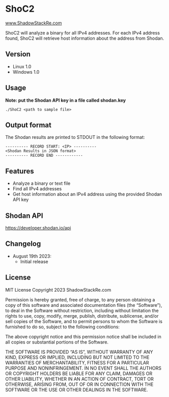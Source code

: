 # ShoC2
www.ShadowStackRe.com

ShoC2 will analyze a binary for all IPv4 addresses.  For each IPv4 address found, ShoC2 will retrieve host information about the address from Shodan.


## Version
- Linux 1.0
- Windows 1.0


## Usage
**Note: put the Shodan API key in a file called shodan.key**
```
./ShoC2 <path to sample file>
```


## Output format
The Shodan results are printed to STDOUT in the following format:
```
---------- RECORD START: <IP> ----------
<Shodan Results in JSON format>
---------- RECORD END ------------
```


## Features
- Analyze a binary or text file
- Find all IPv4 addresses
- Get host information about an IPv4 address using the provided Shodan API key


## Shodan API
 https://developer.shodan.io/api


## Changelog
- August 19th 2023:
    - Initial release


## License
MIT License
Copyright 2023 ShadowStackRe.com

Permission is hereby granted, free of charge, to any person obtaining a copy of this software and associated documentation files (the “Software”), to deal in the Software without restriction, including without limitation the rights to use, copy, modify, merge, publish, distribute, sublicense, and/or sell copies of the Software, and to permit persons to whom the Software is furnished to do so, subject to the following conditions:

The above copyright notice and this permission notice shall be included in all copies or substantial portions of the Software.

THE SOFTWARE IS PROVIDED “AS IS”, WITHOUT WARRANTY OF ANY KIND, EXPRESS OR IMPLIED, INCLUDING BUT NOT LIMITED TO THE WARRANTIES OF MERCHANTABILITY, FITNESS FOR A PARTICULAR PURPOSE AND NONINFRINGEMENT. IN NO EVENT SHALL THE AUTHORS OR COPYRIGHT HOLDERS BE LIABLE FOR ANY CLAIM, DAMAGES OR OTHER LIABILITY, WHETHER IN AN ACTION OF CONTRACT, TORT OR OTHERWISE, ARISING FROM, OUT OF OR IN CONNECTION WITH THE SOFTWARE OR THE USE OR OTHER DEALINGS IN THE SOFTWARE.